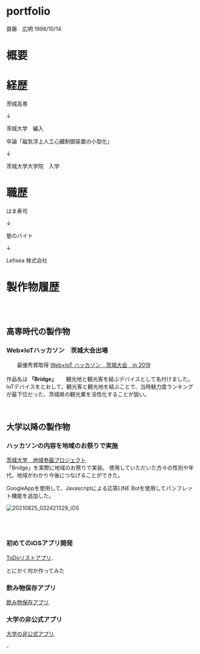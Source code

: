 # portfolio

齋藤　広明
1998/10/14

# 概要
# 経歴
 <p> 茨城高専 </p> 
 <p>    ↓    </p> 
 <p> 茨城大学　編入　 </p> 
 <p> 卒論「磁気浮上人工心臓制御装置の小型化」 </p> 
 <p>    ↓     </p> 
 <p> 茨城大学大学院　入学  </p> 

# 職歴
 <p> はま寿司 </p> 
 <p>    ↓    </p> 
 <p> 塾のバイト　 </p> 
 <p>    ↓     </p> 
 <p> Lefixea 株式会社  </p> 

# 製作物履歴
<br>
<br>

## 高専時代の製作物　　
### Web×IoTハッカソン　茨城大会出場　　
　　最優秀賞取得  [Web×IoT ハッカソン　茨城大会　in 2019](https://webiotmakers.github.io/2018/ibaraki/)　　　
<br>
<br>
作品名は **「Bridge」**　　
観光地と観光客を結ぶデバイスとして名付けました。　　
　　IoTデバイスをとおして、観光客と観光地を結ぶことで、当時魅力度ランキングが最下位だった、茨城県の観光業を活性化することが狙い。　　
　
<br>

<br>

## 大学以降の製作物

### ハッカソンの内容を地域のお祭りで実施
[茨城大学　地域参画プロジェクト](https://www.scc.ibaraki.ac.jp/wp-content/uploads/2020/06/R1-gakupro01.pdf).   
「Bridge」を実際に地域のお祭りで実装。
使用していただいた方々の性別や年代、地域がわかり今後につなげることができた。 

GoogleAppを使用して、Javascriptによる応答LINE Botを使用してパンフレット機能を追加した。  

![20210825_032421329_iOS](https://user-images.githubusercontent.com/48234687/130721542-4b676361-7dfd-4e53-bcc9-cc1c1c503306.jpg)



<br>
<br>


### 初めてのiOSアプリ開発
  [ToDoリストアプリ](https://github.com/hiroakissh/ToDoApp.git). 
  
  とにかく何か作ってみた
  
  
### 飲み物保存アプリ
  [飲み物保存アプリ](https://github.com/hiroakissh/Drinkmemory.git).
  
### 大学の非公式アプリ
 [大学の非公式アプリ](https://github.com/hiroakissh/IbarakiUiniversityApp.git).
  
 

-　　
